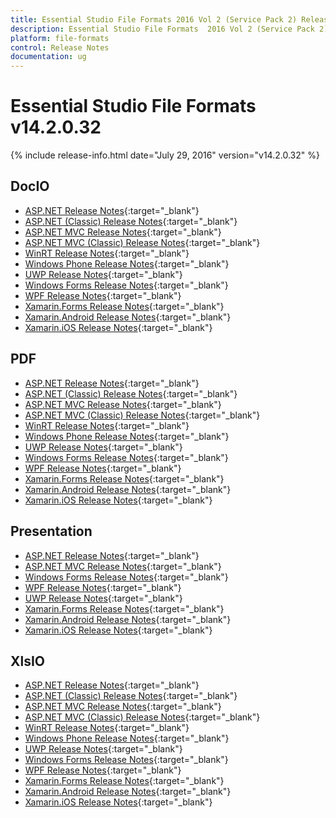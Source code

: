 ```yaml
---
title: Essential Studio File Formats 2016 Vol 2 (Service Pack 2) Release Notes
description: Essential Studio File Formats  2016 Vol 2 (Service Pack 2) Release Notes
platform: file-formats
control: Release Notes
documentation: ug
---
```


# Essential Studio File Formats v14.2.0.32

{% include release-info.html date="July 29, 2016" version="v14.2.0.32" %} 

## DocIO

* [ASP.NET Release Notes](/aspnet/release-notes/v14.2.0.32#docio){:target="_blank"}
* [ASP.NET (Classic) Release Notes](/aspnet-classic/release-notes/v14.2.0.32#docio){:target="_blank"}
* [ASP.NET MVC Release Notes](/aspnetmvc/release-notes/v14.2.0.32#docio){:target="_blank"}
* [ASP.NET MVC (Classic) Release Notes](/aspnetmvc-classic/release-notes/v14.2.0.32#docio){:target="_blank"}
* [WinRT Release Notes](/winrt/release-notes/v14.2.0.32#docio){:target="_blank"}
* [Windows Phone Release Notes](/wp8/release-notes/wp-winrt/v14.2.0.32#docio){:target="_blank"}
* [UWP Release Notes](/uwp/release-notes/v14.2.0.32#docio){:target="_blank"}
* [Windows Forms Release Notes](/windowsforms/release-notes/v14.2.0.32#docio){:target="_blank"}
* [WPF Release Notes](/wpf/release-notes/v14.2.0.32#docio){:target="_blank"}
* [Xamarin.Forms Release Notes](/xamarin/release-notes/v14.2.0.32#docio){:target="_blank"}
* [Xamarin.Android Release Notes](/xamarin-android/release-notes/v14.2.0.32#docio){:target="_blank"}
* [Xamarin.iOS Release Notes](/xamarin-ios/release-notes/v14.2.0.32#docio){:target="_blank"}

## PDF

* [ASP.NET Release Notes](/aspnet/release-notes/v14.2.0.32#pdf){:target="_blank"}
* [ASP.NET (Classic) Release Notes](/aspnet-classic/release-notes/v14.2.0.32#pdf){:target="_blank"}
* [ASP.NET MVC Release Notes](/aspnetmvc/release-notes/v14.2.0.32#pdf){:target="_blank"}
* [ASP.NET MVC (Classic) Release Notes](/aspnetmvc-classic/release-notes/v14.2.0.32#pdf){:target="_blank"}
* [WinRT Release Notes](/winrt/release-notes/v14.2.0.32#pdf){:target="_blank"}
* [Windows Phone Release Notes](/wp8/release-notes/wp-winrt/v14.2.0.32#pdf){:target="_blank"}
* [UWP Release Notes](/uwp/release-notes/v14.2.0.32#pdf){:target="_blank"}
* [Windows Forms Release Notes](/windowsforms/release-notes/v14.2.0.32#pdf){:target="_blank"}
* [WPF Release Notes](/wpf/release-notes/v14.2.0.32#pdf){:target="_blank"}
* [Xamarin.Forms Release Notes](/xamarin/release-notes/v14.2.0.32#pdf){:target="_blank"}
* [Xamarin.Android Release Notes](/xamarin-android/release-notes/v14.2.0.32#pdf){:target="_blank"}
* [Xamarin.iOS Release Notes](/xamarin-ios/release-notes/v14.2.0.32#pdf){:target="_blank"}

## Presentation

* [ASP.NET Release Notes](/aspnet/release-notes/v14.2.0.32#presentation){:target="_blank"}
* [ASP.NET MVC Release Notes](/aspnetmvc/release-notes/v14.2.0.32#presentation){:target="_blank"}
* [Windows Forms Release Notes](/windowsforms/release-notes/v14.2.0.32#presentation){:target="_blank"}
* [WPF Release Notes](/wpf/release-notes/v14.2.0.32#presentation){:target="_blank"}
* [UWP Release Notes](/uwp/release-notes/v14.2.0.32#presentation){:target="_blank"}
* [Xamarin.Forms Release Notes](/xamarin/release-notes/v14.2.0.32#presentation){:target="_blank"}
* [Xamarin.Android Release Notes](/xamarin-android/release-notes/v14.2.0.32#presentation){:target="_blank"}
* [Xamarin.iOS Release Notes](/xamarin-ios/release-notes/v14.2.0.32#presentation){:target="_blank"}

## XlsIO

* [ASP.NET Release Notes](/aspnet/release-notes/v14.2.0.32#xlsio){:target="_blank"}
* [ASP.NET (Classic) Release Notes](/aspnet-classic/release-notes/v14.2.0.32#xlsio){:target="_blank"}
* [ASP.NET MVC Release Notes](/aspnetmvc/release-notes/v14.2.0.32#xlsio){:target="_blank"}
* [ASP.NET MVC (Classic) Release Notes](/aspnetmvc-classic/release-notes/v14.2.0.32#xlsio){:target="_blank"}
* [WinRT Release Notes](/winrt/release-notes/v14.2.0.32#xlsio){:target="_blank"}
* [Windows Phone Release Notes](/wp8/release-notes/wp-winrt/v14.2.0.32#xlsio){:target="_blank"}
* [UWP Release Notes](/uwp/release-notes/v14.2.0.32#xlsio){:target="_blank"}
* [Windows Forms Release Notes](/windowsforms/release-notes/v14.2.0.32#xlsio){:target="_blank"}
* [WPF Release Notes](/wpf/release-notes/v14.2.0.32#xlsio){:target="_blank"}
* [Xamarin.Forms Release Notes](/xamarin/release-notes/v14.2.0.32#xlsio){:target="_blank"}
* [Xamarin.Android Release Notes](/xamarin-android/release-notes/v14.2.0.32#xlsio){:target="_blank"}
* [Xamarin.iOS Release Notes](/xamarin-ios/release-notes/v14.2.0.32#xlsio){:target="_blank"}